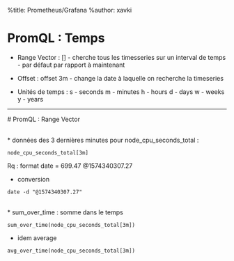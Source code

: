 %title: Prometheus/Grafana
%author: xavki


# PromQL : Temps

* Range Vector : [] 
		- cherche tous les timesseries sur un interval de temps
		- par défaut par rapport à maintenant

* Offset : offset 3m
		- change la date à laquelle on recherche la timeseries

* Unités de temps :
    s - seconds
    m - minutes
    h - hours
    d - days
    w - weeks
    y - years

---------------------------------------------------------------


# PromQL : Range Vector


<br>
* données des 3 dernières minutes pour node_cpu_seconds_total :

```
node_cpu_seconds_total[3m]
```

Rq : format date =  699.47 @1574340307.27

* conversion

```
date -d "@1574340307.27"
```

<br>
* sum_over_time : somme dans le temps

```
sum_over_time(node_cpu_seconds_total[3m])
```

* idem average

```
avg_over_time(node_cpu_seconds_total[3m])
```


